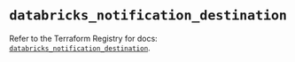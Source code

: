 # `databricks_notification_destination`

Refer to the Terraform Registry for docs: [`databricks_notification_destination`](https://registry.terraform.io/providers/databricks/databricks/1.67.0/docs/resources/notification_destination).
